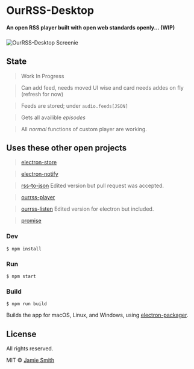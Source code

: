 # OurRSS-Desktop
#### An open RSS player built with open web standards openly... (WIP)

###

![OurRSS-Desktop Screenie](https://i.imgur.com/HUyPAG3.png "OurRSS-Desktop Screenie")

## State 
> Work In Progress

> Can add feed, needs moved UI wise and card needs addes on fly (refresh for now)

> Feeds are stored; under ```audio.feeds[JSON]```

> Gets all availible _episodes_

> All _normal_ functions of custom player are working.

## Uses these other open projects
> [electron-store](https://github.com/sindresorhus/electron-store)

> [electron-notify](https://github.com/hankbao/electron-notify)

> [rss-to-json](https://github.com/nasa8x/rss-to-json) Edited version but pull request was accepted.

> [ourrss-player](https://github.com/dubyajaysmith/ourrss-player)

> [ourrss-listen](https://github.com/dubyajaysmith/ourrss-listen) Edited version for electron but included.

> [promise](https://github.com/then/promise)

### Dev

```
$ npm install
```

### Run

```
$ npm start
```

### Build

```
$ npm run build
```

Builds the app for macOS, Linux, and Windows, using [electron-packager](https://github.com/electron-userland/electron-packager).


## License
All rights reserved.

MIT © [Jamie Smith](http://jamiesmiths.com)
